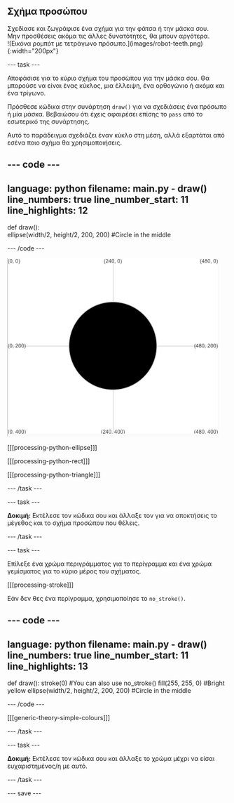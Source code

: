 ## Σχήμα προσώπου

<div style="display: flex; flex-wrap: wrap">
<div style="flex-basis: 200px; flex-grow: 1; margin-right: 15px;">
Σχεδίασε και ζωγράφισε ένα σχήμα για την φάτσα ή την μάσκα σου. Μην προσθέσεις ακόμα τις άλλες δυνατότητες, θα μπουν αργότερα.
</div>
<div>
![Εικόνα ρομπότ με τετράγωνο πρόσωπο.](images/robot-teeth.png){:width="200px"}
</div>
</div>

--- task ---

Αποφάσισε για το κύριο σχήμα του προσώπου για την μάσκα σου. Θα μπορούσε να είναι ένας κύκλος, μια έλλειψη, ένα ορθογώνιο ή ακόμα και ένα τρίγωνο.

Πρόσθεσε κώδικα στην συνάρτηση `draw()` για να σχεδιάσεις ένα πρόσωπο ή μία μάσκα. Βεβαιώσου ότι έχεις αφαιρέσει επίσης το `pass` από το εσωτερικό της συνάρτησης.

Αυτό το παράδειγμα σχεδιάζει έναν κύκλο στη μέση, αλλά εξαρτάται από εσένα ποιο σχήμα θα χρησιμοποιήσεις.

--- code ---
---
language: python filename: main.py - draw() line_numbers: true line_number_start: 11
line_highlights: 12
---

def draw():   
ellipse(width/2, height/2, 200, 200) #Circle in the middle

--- /code ---

![Η περιοχή εξόδου δείχνει έναν μαύρο κύκλο στη μέση του πλέγματος.](images/black-circle.png)

[[[processing-python-ellipse]]]


[[[processing-python-rect]]]


[[[processing-python-triangle]]]

--- /task ---

--- task ---

**Δοκιμή:** Εκτέλεσε τον κώδικα σου και άλλαξε τον για να αποκτήσεις το μέγεθος και το σχήμα προσώπου που θέλεις.

--- /task ---

--- task ---

Επίλεξε ένα χρώμα περιγράμματος για το περίγραμμα και ένα χρώμα γεμίσματος για το κύριο μέρος του σχήματος.

[[[processing-stroke]]]

Εάν δεν θες ένα περίγραμμα, χρησιμοποίησε το `no_stroke()`.

--- code ---
---
language: python filename: main.py - draw() line_numbers: true line_number_start: 11
line_highlights: 13
---

def draw(): stroke(0) #You can also use no_stroke() fill(255, 255, 0) #Bright yellow ellipse(width/2, height/2, 200, 200) #Circle in the middle

--- /code ---

[[[generic-theory-simple-colours]]]

--- /task ---

--- task ---

**Δοκιμή:** Εκτέλεσε τον κώδικα σου και άλλαξε το χρώμα μέχρι να είσαι ευχαριστημένος/η με αυτό.

--- /task ---

--- save ---
